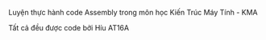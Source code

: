 Luyện thực hành code Assembly trong môn học Kiến Trúc Máy Tính - KMA

Tất cả đều được code bởi Híu AT16A
